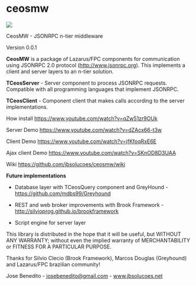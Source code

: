 ceosmw
======

<img src="http://jbsolucoes.net/ceosserver/ceos.jpg">

CeosMW - JSONRPC n-tier middleware

Version 0.0.1

**CeosMW** is a package of Lazarus/FPC components for communication using JSONRPC 2.0 protocol (http://www.jsonrpc.org). This implements a client and server layers to an n-tier solution.

**TCeosServer** - Server component to process JSONRPC requests. Compatible with all programming languages that implement JSONRPC.

**TCeosClient** - Component client that makes calls according to the server implementations.

How install
https://www.youtube.com/watch?v=qZw51zr9OUk

Server Demo
https://www.youtube.com/watch?v=dZAcx66-t3w

Client Demo
https://www.youtube.com/watch?v=jfKfoqRxE6E

Ajax client Demo
https://www.youtube.com/watch?v=SKnOD8D3UAA

Wiki
https://github.com/jbsolucoes/ceosmw/wiki

**Future implementations**

* Database layer with TCeosQuery component and GreyHound - https://github.com/mdbs99/Greyhound

* REST and web broker improvements with Brook Framework - http://silvioprog.github.io/brookframework

* Script engine for server layer

This library is distributed in the hope that it will be useful, but WITHOUT ANY WARRANTY; without even the implied warranty of MERCHANTABILITY or FITNESS FOR A PARTICULAR PURPOSE.


Thanks for Silvio Clecio (Brook Framework), Marcos Douglas (Greyhound) and Lazarus/FPC brazilian community!



Jose Benedito - josebenedito@gmail.com - www.jbsolucoes.net
